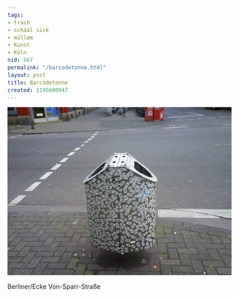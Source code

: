 ```yaml
---
tags:
- trash
- schääl sick
- müllem
- Kunst
- Köln
nid: 567
permalink: "/barcodetonne.html"
layout: post
title: Barcodetonne
created: 1195600947
---
```

<img alt="Barcodetonne" src="/assets/imgs/dsc00104.jpg" ><p>Berliner/Ecke Von-Sparr-Straße</p>
